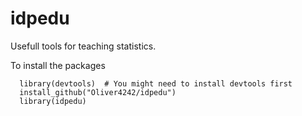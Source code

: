 idpedu
======

Usefull tools for teaching statistics.

To install the packages
```
  library(devtools)  # You might need to install devtools first
  install_github("Oliver4242/idpedu") 
  library(idpedu)
```

